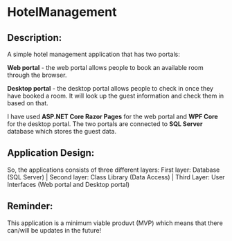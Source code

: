 # HotelManagement
## Description: 
A simple hotel management application that has two portals:

**Web portal** - the web portal allows people to book an available room through the browser. 

**Desktop portal** - the desktop portal allows people to check in once they have booked a room. It will look up the guest information and check them in based on that. 

I have used **ASP.NET Core Razor Pages** for the web portal and **WPF Core** for the desktop portal. The two portals are connected to **SQL Server** database which stores the guest data. 

## Application Design:
So, the applications consists of three different layers:
First layer:      Database (SQL Server)
                              |
Second layer:  Class Library (Data Access)
                              |
Third Layer:     User Interfaces (Web portal and Desktop portal) 


## Reminder: 
This application is a minimum viable produvt (MVP) which means that there can/will be updates in the future! 
